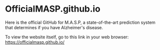 # OfficialMASP.github.io

Here is the official GitHub for M.A.S.P, a state-of-the-art prediction system that determines if you have Alzheimer's disease.

To view the website itself, go to this link in your web browser: https://officialmasp.github.io/

